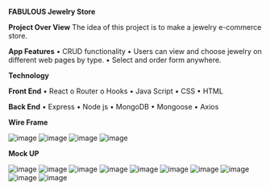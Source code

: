 **FABULOUS
Jewelry Store**

**Project Over View**
The idea of this project is to make a jewelry e-commerce store. 

**App Features**
•	CRUD functionality
•	Users can view and choose jewelry on different web pages by type.
•	Select and order form anywhere.

**Technology**

**Front End**
•	React
  o	Router
  o	Hooks
•	Java Script
•	CSS
•	HTML

**Back End**
•	Express
•	Node js
•	MongoDB
•	Mongoose
•	Axios

**Wire Frame**

![image](https://github.com/Hewanabate/Capstone/assets/111618015/f0d98191-44cd-488a-8020-7d3228689119)
![image](https://github.com/Hewanabate/Capstone/assets/111618015/ad25a67d-325d-441e-b15e-475c6f8489f5)
![image](https://github.com/Hewanabate/Capstone/assets/111618015/b586c366-a0f1-4d32-a098-be0171d0f813)
![image](https://github.com/Hewanabate/Capstone/assets/111618015/345d27f7-1bc9-49ae-b01e-a827c0fecdb3)

**Mock UP**

![image](https://github.com/Hewanabate/Capstone/assets/111618015/396cc205-3148-4771-a897-ba4674ef59e5)
![image](https://github.com/Hewanabate/Capstone/assets/111618015/a44bf894-5f9e-4e24-8211-7d836998c27e)
![image](https://github.com/Hewanabate/Capstone/assets/111618015/edb69598-b2fa-4d7a-9c2b-9503dfd3b84f)
![image](https://github.com/Hewanabate/Capstone/assets/111618015/898748b8-aa94-4ca7-8f75-83615fbc8c6d)
![image](https://github.com/Hewanabate/Capstone/assets/111618015/ddfffce0-18cc-4aa7-a5a2-5ce7a34c9ea0)
![image](https://github.com/Hewanabate/Capstone/assets/111618015/31899dc3-6b21-493c-b934-bfa26305deb9)
![image](https://github.com/Hewanabate/Capstone/assets/111618015/b5a15bd2-4fea-4fb3-90c7-cf8daa96b5fd)
![image](https://github.com/Hewanabate/Capstone/assets/111618015/0255bf04-a244-4202-8f2e-e1b9eeb634ef)
![image](https://github.com/Hewanabate/Capstone/assets/111618015/83f07c92-be95-4112-a401-92f4af27fd51)
![image](https://github.com/Hewanabate/Capstone/assets/111618015/a85933ff-16a1-4102-8bd7-d4c16d6b7571)














